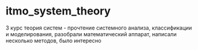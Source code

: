 # itmo_system_theory
3 курс теория систем - прочтение системного анализа, классификации и моделирования, разобрали математический аппарат, написали несколько методов, было интересно
